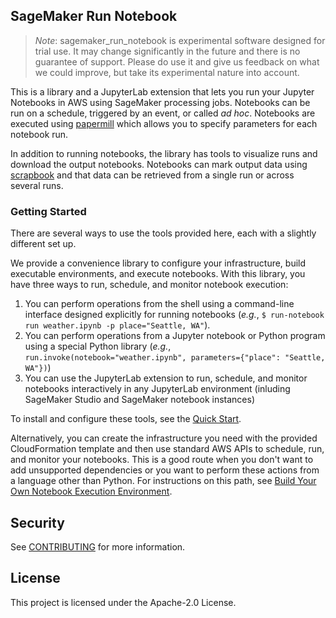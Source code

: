 ## SageMaker Run Notebook

> _Note_: sagemaker_run_notebook is experimental software designed for trial use. It may change significantly in the future and there is no guarantee of support. Please do use it and give us feedback on what we could improve, but take its experimental nature into account.

This is a library and a JupyterLab extension that lets you run your Jupyter Notebooks in AWS using SageMaker processing jobs. Notebooks can be run on a schedule, triggered by an event, or called _ad hoc_. Notebooks are executed using [papermill](https://github.com/nteract/papermill) which allows you to specify parameters for each notebook run.

In addition to running notebooks, the library has tools to visualize runs and download the output notebooks. Notebooks can mark output data using [scrapbook](https://github.com/nteract/scrapbook) and that data can be retrieved from a single run or across several runs.

### Getting Started

There are several ways to use the tools provided here, each with a slightly different set up.

We provide a convenience library to configure your infrastructure, build executable environments, and execute notebooks. With this library, you have three ways to run, schedule, and monitor notebook execution:

1. You can perform operations from the shell using a command-line interface designed explicitly for running notebooks (_e.g._, `$ run-notebook run weather.ipynb -p place="Seattle, WA"`).
2. You can perform operations from a Jupyter notebook or Python program using a special Python library (_e.g._, `run.invoke(notebook="weather.ipynb", parameters={"place": "Seattle, WA"})`)
3. You can use the JupyterLab extension to run, schedule, and monitor notebooks interactively in any JupyterLab environment (inluding SageMaker Studio and SageMaker notebook instances)

To install and configure these tools, see the [Quick Start](QuickStart.md).

Alternatively, you can create the infrastructure you need with the provided CloudFormation template and then use standard AWS APIs to schedule, run, and monitor your notebooks. This is a good route when you don't want to add unsupported dependencies or you want to perform these actions from a language other than Python. For instructions on this path, see [Build Your Own Notebook Execution Environment](DIY.md).

## Security

See [CONTRIBUTING](CONTRIBUTING.md#security-issue-notifications) for more information.

## License

This project is licensed under the Apache-2.0 License.
